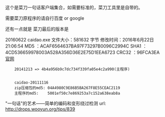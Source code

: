 这个是菜刀一句话客户端集合，如需要标准的，菜刀工具里是自带的。

需要菜刀原程序的请自行百度 or google

还有一点就是  菜刀最后的版本是

20160622 
caidao.exe
文件大小：581632 字节
修改时间：2016年6月22日 21:06:54
MD5     ：ACAF6564637BA97F73297B0096C2994C
SHA1    ：4CD536659978003A528A356D36E2E75D1EEA6723
CRC32   ：96FCA3EA
[官网](http://www.maicaidao.com/)
```
    20141213 => 4b4a956b9c7dc734f339fa05e4c2a990(主程序)


    caidao-20111116  
    zip压缩包的md5: 04A4980C9E86B5BA267F8E55CEAC2119
    主程序的md5:    5001ef50c7e869253a7c152a638eab8a
```
"一句话"的艺术——简单的编码和变形绕过检测 url: http://drops.wooyun.org/tips/839
